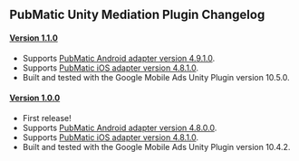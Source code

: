 ## PubMatic Unity Mediation Plugin Changelog

#### [Version 1.1.0](https://dl.google.com/googleadmobadssdk/mediation/unity/pubmatic/PubMaticUnityAdapter-1.1.0.zip)
- Supports [PubMatic Android adapter version 4.9.1.0](https://github.com/googleads/googleads-mobile-android-mediation/blob/main/ThirdPartyAdapters/pubmatic/CHANGELOG.md#version-4910).
- Supports [PubMatic iOS adapter version 4.8.1.0](https://github.com/googleads/googleads-mobile-ios-mediation/blob/main/adapters/PubMatic/CHANGELOG.md#version-4810).
- Built and tested with the Google Mobile Ads Unity Plugin version 10.5.0.

#### [Version 1.0.0](https://dl.google.com/googleadmobadssdk/mediation/unity/pubmatic/PubMaticUnityAdapter-1.0.0.zip)
- First release!
- Supports [PubMatic Android adapter version 4.8.0.0](https://github.com/googleads/googleads-mobile-android-mediation/blob/main/ThirdPartyAdapters/pubmatic/CHANGELOG.md#version-4800).
- Supports [PubMatic iOS adapter version 4.8.1.0](https://github.com/googleads/googleads-mobile-ios-mediation/blob/main/adapters/PubMatic/CHANGELOG.md#version-4810).
- Built and tested with the Google Mobile Ads Unity Plugin version 10.4.2.
